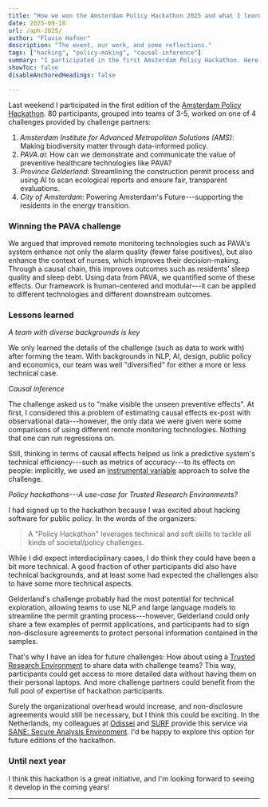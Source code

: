 ```yaml
---
title: "How we won the Amsterdam Policy Hackathon 2025 and what I learned"
date: 2025-09-18
url: /aph-2025/
author: "Flavio Hafner"
description: "The event, our work, and some reflections."
tags: ["hacking", "policy-making", "causal-inference"]
summary: "I participated in the first Amsterdam Policy Hackathon. Here's how we won our challenge, and what I learned on the way."
showToc: false 
disableAnchoredHeadings: false

---
```


Last weekend I participated in the first edition of the [Amsterdam Policy Hackathon](https://amsterdampolicyhackathon.org/). 80 participants, grouped into teams of 3-5, worked on one of 4 challenges provided by challenge partners:
1. *Amsterdam Institute for Advanced Metropolitan Solutions (AMS)*: Making biodiversity matter through data-informed policy.
2. *PAVA.ai*: How can we demonstrate and communicate the value of preventive healthcare technologies like PAVA?
3. *Province Gelderland*: Streamlining the construction permit process and using AI to scan ecological reports and ensure fair, transparent evaluations.
4. *City of Amsterdam*: Powering Amsterdam's Future---supporting the residents in the energy transition.

### Winning the PAVA challenge

We argued that improved remote monitoring technologies such as PAVA's system enhance not only the alarm quality (fewer false positives), but also enhance the context of nurses, which improves their decision-making. Through a causal chain, this improves outcomes such as residents' sleep quality and sleep debt. Using data from PAVA, we quantified some of these effects. Our framework is human-centered and modular---it can be applied to different technologies and different downstream outcomes.

### Lessons learned

*A team with diverse backgrounds is key*

We only learned the details of the challenge (such as data to work with) after forming the team. With backgrounds in NLP, AI, design, public policy and economics, our team was well "diversified" for either a more or less technical case.

*Causal inference*

The challenge asked us to "make visible the unseen preventive effects". At first, I considered this a problem of estimating causal effects ex-post with observational data---however, the only data we were given were some comparisons of using different remote monitoring technologies. Nothing that one can run regressions on.

Still, thinking in terms of causal effects helped us link a predictive system's technical efficiency---such as metrics of accuracy---to its effects on people: implicitly, we used an [instrumental variable](https://en.wikipedia.org/wiki/Instrumental_variables_estimation) approach to solve the challenge.

*Policy hackathons---A use-case for Trusted Research Environments?*

I had signed up to the hackathon because I was excited about hacking software for public policy. In the words of the organizers:
> A "Policy Hackathon" leverages technical and soft skills to tackle all kinds of societal/policy challenges.


While I did expect interdisciplinary cases, I do think they could have been a bit more technical. A good fraction of other participants did also have technical backgrounds, and at least some had expected the challenges also to have some more technical aspects. 

Gelderland's challenge probably had the most potential for technical exploration, allowing teams to use NLP and large language models to streamline the permit granting process---however, Gelderland could only share a few examples of permit applications, and participants had to sign non-disclosure agreements to protect personal information contained in the samples.

That's why I have an idea for future challenges: How about using a [Trusted Research Environment](https://lifebit.ai/blog/what-is-trusted-research-environment/) to share data with challenge teams? This way, participants could get access to more detailed data without having them on their personal laptops. And more challenge partners could benefit from the full pool of expertise of hackathon participants.

Surely the organizational overhead would increase, and non-disclosure agreements would still be necessary, but I think this could be exciting. In the Netherlands, my colleagues at [Odissei](https://odissei-data.nl/) and [SURF](https://www.surf.nl/) provide this service via [SANE: Secure Analysis Environment](https://odissei-data.nl/facility/secure-analysis-environment-sane/). I'd be happy to explore this option for future editions of the hackathon.

### Until next year

I think this hackathon is a great initiative, and I'm looking forward to seeing it develop in the coming years!


---
